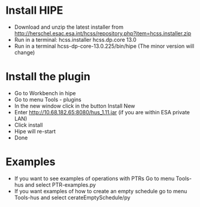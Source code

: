 # Install HIPE #

  * Download and unzip the latest installer from http://herschel.esac.esa.int/hcss/repository.php?item=hcss.installer.zip
  * Run in a terminal: hcss.installer hcss.dp.core 13.0
  * Run in a terminal hcss-dp-core-13.0.225/bin/hipe (The minor version will change)

# Install the plugin #

  * Go to Workbench in hipe
  * Go to menu Tools - plugins
  * In the new window click in the button Install New
  * Enter http://10.68.182.65:8080/hus_1.11.jar (if you are within ESA private LAN)
  * Click install
  * Hipe will re-start
  * Done

# Examples #

  * If you want to see examples of operations with PTRs Go to menu Tools-hus and select PTR-examples.py
  * If you want examples of how to create an empty schedule go to menu Tools-hus and select cerateEmptySchedule/py